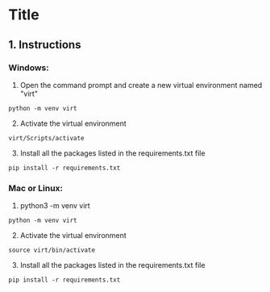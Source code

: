 # Title
## 1. Instructions

### Windows:
1. Open the command prompt and create a new virtual environment named "virt"
```
python -m venv virt
```
2. Activate the virtual environment
```
virt/Scripts/activate
```
3.  Install all the packages listed in the requirements.txt file

```
pip install -r requirements.txt
```
###  Mac or Linux:
1. python3 -m venv virt
```
python -m venv virt
```
2. Activate the virtual environment
```
source virt/bin/activate
```
3.  Install all the packages listed in the requirements.txt file

```
pip install -r requirements.txt
```

